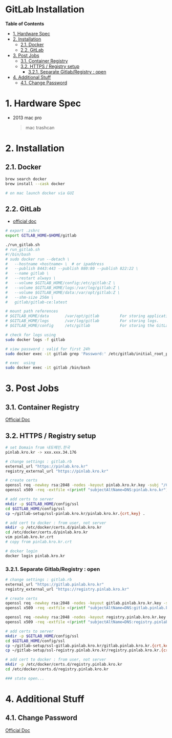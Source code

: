 GitLab Installation <!-- omit in toc -->
===

**Table of Contents**
- [1. Hardware Spec](#1-hardware-spec)
- [2. Installation](#2-installation)
  - [2.1. Docker](#21-docker)
  - [2.2. GitLab](#22-gitlab)
- [3. Post Jobs](#3-post-jobs)
  - [3.1. Container Registry](#31-container-registry)
  - [3.2. HTTPS / Registry setup](#32-https--registry-setup)
    - [3.2.1. Separate Gitlab/Registry : open](#321-separate-gitlabregistry--open)
- [4. Additional Stuff](#4-additional-stuff)
  - [4.1. Change Password](#41-change-password)

# 1. Hardware Spec
* 2013 mac pro
  > mac trashcan

# 2. Installation
## 2.1. Docker
```bash
brew search docker
brew install --cask docker

# on mac launch docker via GUI
```

## 2.2. GitLab
* [official doc](https://docs.gitlab.com/ee/install/docker.html "https://docs.gitlab.com/ee/install/docker.html")
```bash
# export .zshrc
export GITLAB_HOME=$HOME/gitlab

./run_gitlab.sh
# run_gitlab.sh
#!/bin/bash
# sudo docker run --detach \
#   --hostname <hostname> \  # or ipaddress
#   --publish 8443:443 --publish 880:80 --publish 822:22 \
#   --name gitlab \
#   --restart always \
#   --volume $GITLAB_HOME/config:/etc/gitlab:Z \
#   --volume $GITLAB_HOME/logs:/var/log/gitlab:Z \
#   --volume $GITLAB_HOME/data:/var/opt/gitlab:Z \
#   --shm-size 256m \
#   gitlab/gitlab-ce:latest

# mount path references
# $GITLAB_HOME/data       /var/opt/gitlab         For storing application data.
# $GITLAB_HOME/logs       /var/log/gitlab         For storing logs.
# $GITLAB_HOME/config     /etc/gitlab             For storing the GitLab configuration files.

# check for logs using
sudo docker logs -f gitlab

# view password : valid for first 24h
sudo docker exec -it gitlab grep 'Password:' /etc/gitlab/initial_root_password

# exec  using
sudo docker exec -it gitlab /bin/bash
```

# 3. Post Jobs
## 3.1. Container Registry
[Official Doc](https://docs.gitlab.com/ee/administration/packages/container_registry.html "https://docs.gitlab.com/ee/administration/packages/container_registry.html")


## 3.2. HTTPS / Registry setup
```bash
# set Domain from 내도메인.한국
pinlab.kro.kr -> xxx.xxx.34.176

# change settings : gitlab.rb
external_url "https://pinlab.kro.kr"
registry_external_url "https://pinlab.kro.kr"

# create certs
openssl req -newkey rsa:2048 -nodes -keyout pinlab.kro.kr.key -subj "/C=KR/ST=Seoul/O=PinLab/CN=pinlab.kro.kr" -out pinlab.kro.kr.csr
openssl x509 -req -extfile <(printf "subjectAltName=DNS:pinlab.kro.kr") -days 3650 -in pinlab.kro.kr.csr -signkey pinlab.kro.kr.key -out pinlab.kro.kr.crt

# add certs to server
mkdir -p $GITLAB_HOME/config/ssl
cd $GITLAB_HOME/config/ssl
cp ~/gitlab-setup/ssl-pinlab.kro.kr/pinlab.kro.kr.{crt,key} .

# add cert to docker : from user, not server
mkdir -p /etc/docker/certs.d/pinlab.kro.kr
cd /etc/docker/certs.d/pinlab.kro.kr
vim pinlab.kro.kr.crt
# copy from pinlab.kro.kr.crt

# docker login
docker login pinlab.kro.kr
```

### 3.2.1. Separate Gitlab/Registry : open
```bash
# change settings : gitlab.rb
external_url "https://gitlab.pinlab.kro.kr"
registry_external_url "https://registry.pinlab.kro.kr"

# create certs
openssl req -newkey rsa:2048 -nodes -keyout gitlab.pinlab.kro.kr.key -subj "/C=KR/ST=Seoul/O=PinLab/CN=gitlab.pinlab.kro.kr" -out gitlab.pinlab.kro.kr.csr
openssl x509 -req -extfile <(printf "subjectAltName=DNS:gitlab.pinlab.kro.kr") -days 3650 -in gitlab.pinlab.kro.kr.csr -signkey gitlab.pinlab.kro.kr.key -out gitlab.pinlab.kro.kr.crt

openssl req -newkey rsa:2048 -nodes -keyout registry.pinlab.kro.kr.key -subj "/C=KR/ST=Seoul/O=PinLab/CN=registry.pinlab.kro.kr" -out registry.pinlab.kro.kr.csr
openssl x509 -req -extfile <(printf "subjectAltName=DNS:registry.pinlab.kro.kr") -days 3650 -in registry.pinlab.kro.kr.csr -signkey registry.pinlab.kro.kr.key -out registry.pinlab.kro.kr.crt

# add certs to server
mkdir -p $GITLAB_HOME/config/ssl
cd $GITLAB_HOME/config/ssl
cp ~/gitlab-setup/ssl-gitlab.pinlab.kro.kr/gitlab.pinlab.kro.kr.{crt,key} .
cp ~/gitlab-setup/ssl-registry.pinlab.kro.kr/registry.pinlab.kro.kr.{crt,key} .

# add cert to docker : from user, not server
mkdir -p /etc/docker/certs.d/registry.pinlab.kro.kr
cd /etc/docker/certs.d/registry.pinlab.kro.kr

### state open...
```

# 4. Additional Stuff
## 4.1. Change Password
[Official Doc](https://docs.gitlab.com/ee/security/reset_user_password.html#reset-your-root-password "https://docs.gitlab.com/ee/security/reset_user_password.html#reset-your-root-password")